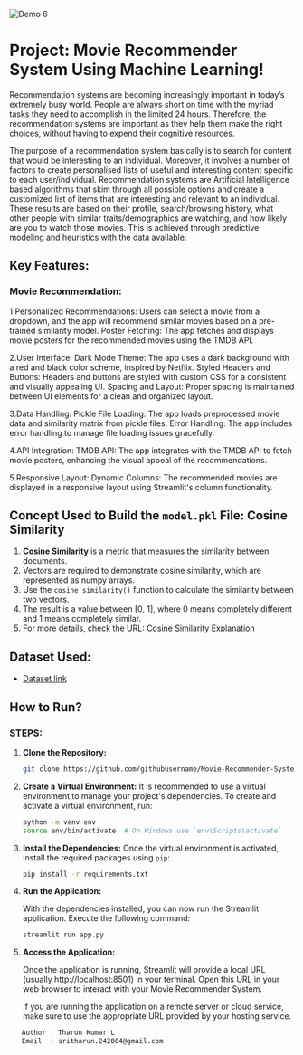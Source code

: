 ![Demo 6](Demo/demo%206.png)
# Project: Movie Recommender System Using Machine Learning!
Recommendation systems are becoming increasingly important in today’s extremely busy world. People are always short on time with the myriad tasks they need to accomplish in the limited 24 hours. Therefore, the recommendation systems are important as they help them make the right choices, without having to expend their cognitive resources.

The purpose of a recommendation system basically is to search for content that would be interesting to an individual. Moreover, it involves a number of factors to create personalised lists of useful and interesting content specific to each user/individual. Recommendation systems are Artificial Intelligence based algorithms that skim through all possible options and create a customized list of items that are interesting and relevant to an individual. These results are based on their profile, search/browsing history, what other people with similar traits/demographics are watching, and how likely are you to watch those movies. This is achieved through predictive modeling and heuristics with the data available.
## Key Features:
### Movie Recommendation:

1.Personalized Recommendations: Users can select a movie from a dropdown, and the app will recommend similar movies based on a pre-trained similarity model.
Poster Fetching: The app fetches and displays movie posters for the recommended movies using the TMDB API.

2.User Interface:
Dark Mode Theme: The app uses a dark background with a red and black color scheme, inspired by Netflix.
Styled Headers and Buttons: Headers and buttons are styled with custom CSS for a consistent and visually appealing UI.
Spacing and Layout: Proper spacing is maintained between UI elements for a clean and organized layout.

3.Data Handling:
Pickle File Loading: The app loads preprocessed movie data and similarity matrix from pickle files.
Error Handling: The app includes error handling to manage file loading issues gracefully.

4.API Integration:
TMDB API: The app integrates with the TMDB API to fetch movie posters, enhancing the visual appeal of the recommendations.

5.Responsive Layout:
Dynamic Columns: The recommended movies are displayed in a responsive layout using Streamlit's column functionality.
## Concept Used to Build the `model.pkl` File: Cosine Similarity

1. **Cosine Similarity** is a metric that measures the similarity between documents.
2. Vectors are required to demonstrate cosine similarity, which are represented as numpy arrays.
3. Use the `cosine_similarity()` function to calculate the similarity between two vectors.
4. The result is a value between [0, 1], where 0 means completely different and 1 means completely similar.
5. For more details, check the URL: [Cosine Similarity Explanation](https://www.learndatasci.com/glossary/cosine-similarity/)

## Dataset Used:

* [Dataset link](https://www.kaggle.com/tmdb/tmdb-movie-metadata?select=tmdb_5000_movies.csv)

## How to Run?

### STEPS:

1. **Clone the Repository:**

   ```bash
   git clone https://github.com/githubusername/Movie-Recommender-System-Using-Machine-Learning.git

2. **Create a Virtual Environment:**
   It is recommended to use a virtual environment to manage your project's dependencies. To create and activate a virtual environment, run:

   ```bash
   python -m venv env
   source env/bin/activate  # On Windows use `env\Scripts\activate`
3. **Install the Dependencies:**
   Once the virtual environment is activated, install the required packages using `pip`:

   ```bash
   pip install -r requirements.txt

4. **Run the Application:**

   With the dependencies installed, you can now run the Streamlit application. Execute the following command:

   ```bash
   streamlit run app.py
   
5. **Access the Application:**

   Once the application is running, Streamlit will provide a local URL (usually http://localhost:8501) in your terminal. Open this URL in your web browser to interact with your Movie Recommender System.

   If you are running the application on a remote server or cloud service, make sure to use the appropriate URL provided by your hosting service.

```bash
   Author : Tharun Kumar L
   Email  : sritharun.242004@gmail.com

